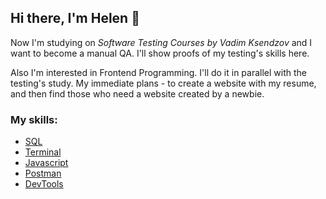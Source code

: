 ## Hi there, I'm Helen 👋


Now I'm studying on _Software Testing Courses by Vadim Ksendzov_ and I want to become a manual QA.
I'll show proofs of my testing's skills here.

Also I'm interested in Frontend Programming. I'll do it in parallel with the testing's study.
My immediate plans - to create a website with my resume, and then find those who need a website created by a newbie.

### My skills:
* [SQL](https://github.com/Bezgubenko-Elena/Sql.git)
* [Terminal](https://github.com/Bezgubenko-Elena/Terminal.git)
* [Javascript](https://github.com/Bezgubenko-Elena/JavaScript.git)
* [Postman](https://github.com/Bezgubenko-Elena/Postman.git)
* [DevTools](https://github.com/Bezgubenko-Elena/Devtools.git)
